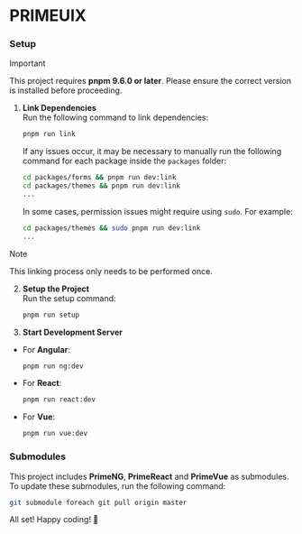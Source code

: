 # PRIMEUIX

### Setup

> [!IMPORTANT]
> This project requires **pnpm 9.6.0 or later**. Please ensure the correct version is installed before proceeding.

1. **Link Dependencies**  
   Run the following command to link dependencies:

   ```sh
   pnpm run link
   ```

   If any issues occur, it may be necessary to manually run the following command for each package inside the `packages` folder:

   ```sh
   cd packages/forms && pnpm run dev:link
   cd packages/themes && pnpm run dev:link
   ...
   ```

   In some cases, permission issues might require using `sudo`. For example:

   ```sh
   cd packages/themes && sudo pnpm run dev:link
   ...
   ```

> [!NOTE]
> This linking process only needs to be performed once.

2. **Setup the Project**  
   Run the setup command:

   ```sh
   pnpm run setup
   ```

3. **Start Development Server**  

- For **Angular**:

     ```sh
     pnpm run ng:dev
     ```

- For **React**:

     ```sh
     pnpm run react:dev
     ```

- For **Vue**:

     ```sh
     pnpm run vue:dev
     ```

### Submodules

This project includes **PrimeNG**, **PrimeReact** and **PrimeVue** as submodules. To update these submodules, run the following command:

   ```sh
   git submodule foreach git pull origin master
   ```

All set! Happy coding! 🚀
